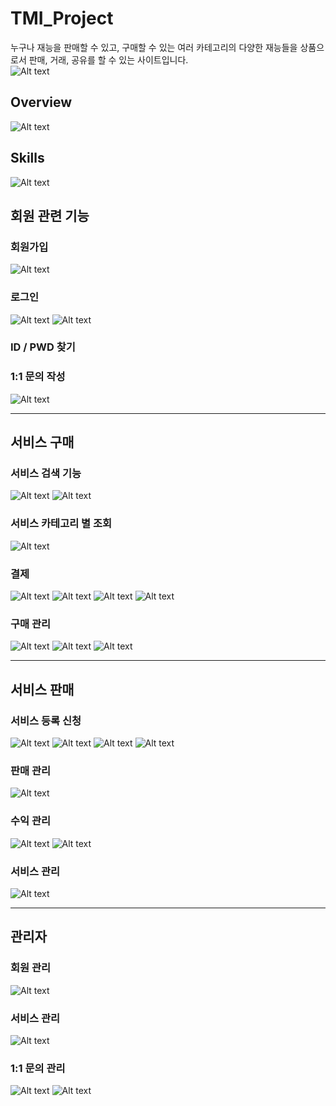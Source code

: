 # TMI_Project
누구나 재능을 판매할 수 있고, 구매할 수 있는 여러 카테고리의 다양한 재능들을 상품으로서 판매, 거래, 공유를 할 수 있는 사이트입니다.
<br/>
![Alt text](images/main.png)
## Overview
![Alt text](images/project_overview.PNG)

## Skills
![Alt text](images/skills.png)
## 회원 관련 기능
### 회원가입
![Alt text](images/join.png)
### 로그인
![Alt text](images/login.png)
![Alt text](images/naverkakao.png)
### ID / PWD 찾기

### 1:1 문의 작성
![Alt text](images/qna.png)
* * *
## 서비스 구매
### 서비스 검색 기능
![Alt text](images/main.png)
![Alt text](images/search.png)
### 서비스 카테고리 별 조회
![Alt text](images/category.png)
### 결제
![Alt text](images/buy1.png)
![Alt text](images/buy2.png)
![Alt text](images/kgbuy.png)
![Alt text](images/buy3.png)
### 구매 관리
![Alt text](images/buyadmin.png)
![Alt text](images/cashCharge.png)
![Alt text](images/cashlog.png)
* * *
## 서비스 판매
### 서비스 등록 신청
![Alt text](images/service1.png)
![Alt text](images/service2.png)
![Alt text](images/service3.png)
![Alt text](images/service4.png)
### 판매 관리
![Alt text](images/selladmin.png)
### 수익 관리
![Alt text](images/incomeadmin.png)
![Alt text](images/income.png)
### 서비스 관리
![Alt text](images/myService.png)
* * *
## 관리자
### 회원 관리
![Alt text](images/admin1.png)
### 서비스 관리
![Alt text](images/admin2.png)
### 1:1 문의 관리
![Alt text](images/admin3.png)
![Alt text](images/admin4.png)
